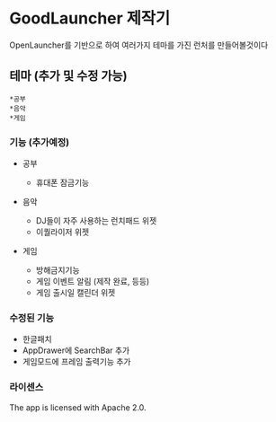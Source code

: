 

# GoodLauncher 제작기

OpenLauncher를 기반으로 하여 여러가지 테마를 가진 런처를 만들어볼것이다


## 테마 (추가 및 수정 가능)

    *공부
    *음악
    *게임

### 기능 (추가예정)

  * 공부
    * 휴대폰 잠금기능
    
  * 음악
    * DJ들이 자주 사용하는 런치패드 위젯
    * 이퀄라이저 위젯
    
  * 게임
    * 방해금지기능
    * 게임 이벤트 알림 (제작 완료, 등등)
    * 게임 출시일 캘린더 위젯
    
### 수정된 기능
   * 한글패치 
   * AppDrawer에 SearchBar 추가
   * 게임모드에 프레임 출력기능 추가

### 라이센스

The app is licensed with Apache 2.0.

